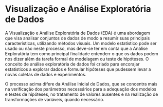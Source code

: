 # Visualização e Análise Exploratória de Dados

A Visualização e Análise Exploratória de Dados (EDA) é uma abordagem que visa analisar conjuntos de dados de modo a resumir suas principais características, utilizando métodos visuais. Um modelo estatístico pode ser usado ou não neste processo, mas deve-se ter em conta que a Análise Exploratória tem como principal finalidade entenderr o que os dados podem nos dizer além da tarefa formal de modelagem ou teste de hipóteses. O conceito de análise exploratória de dados foi criado para encorajar estatísticos a explorar dados e formular hipóteses que pudessem levar a novas coletas de dados e experimentos.

O processo acima difere da Análise Inicial de Dados, que se concentra mais na verificação dos parâmetros necessários para a adequação dos modelos e testes de hipóteses, no tratamento de valores ausentes e na realização de transformações de variáveis, quando necessário.
